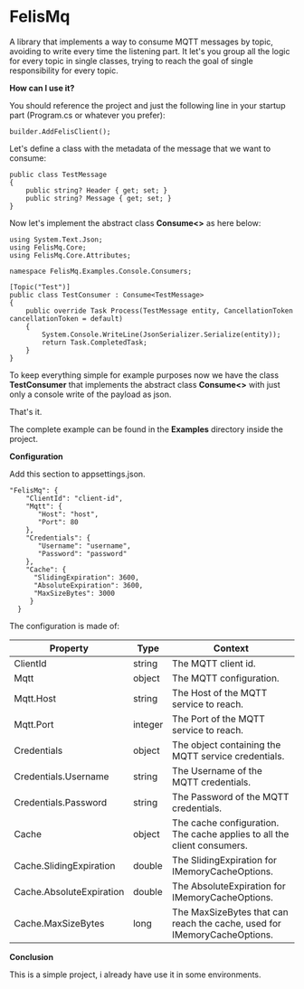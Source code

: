 # FelisMq
A library that implements a way to consume MQTT messages by topic, avoiding to write every time the listening part. It let's you group all the logic for every topic in single classes, trying to reach the goal of single responsibility for every topic.

**How can I use it?**

You should reference the project and just the following line in your startup part (Program.cs or whatever you prefer):

```
builder.AddFelisClient();
```

Let's define a class with the metadata of the message that we want to consume:
```
public class TestMessage
{
    public string? Header { get; set; }
    public string? Message { get; set; }
}
```
Now let's implement the abstract class **Consume<>** as here below:

```
using System.Text.Json;
using FelisMq.Core;
using FelisMq.Core.Attributes;

namespace FelisMq.Examples.Console.Consumers;

[Topic("Test")]
public class TestConsumer : Consume<TestMessage>
{
    public override Task Process(TestMessage entity, CancellationToken cancellationToken = default)
    {
        System.Console.WriteLine(JsonSerializer.Serialize(entity));
        return Task.CompletedTask;
    }
}
```
To keep everything simple for example purposes now we have the class **TestConsumer** that implements the abstract class **Consume<>** with just only a console write of the payload as json.

That's it.

The complete example can be found in the **Examples** directory inside the project.

**Configuration**

Add this section to appsettings.json. 

```
"FelisMq": {
    "ClientId": "client-id",
    "Mqtt": {
       "Host": "host",
       "Port": 80
    },
    "Credentials": {
       "Username": "username",
       "Password": "password"
    },
    "Cache": {
      "SlidingExpiration": 3600,
      "AbsoluteExpiration": 3600,
      "MaxSizeBytes": 3000
     }
  }
```
The configuration is made of:

Property | Type | Context |
--- | --- | --- |
ClientId | string | The MQTT client id. |
Mqtt | object | The MQTT configuration. |
Mqtt.Host | string | The Host of the MQTT service to reach. |
Mqtt.Port | integer | The Port of the MQTT service to reach.|
Credentials | object | The object containing the MQTT service credentials. |
Credentials.Username | string | The Username of the MQTT credentials. |
Credentials.Password | string | The Password of the MQTT credentials.|
Cache | object | The cache configuration. The cache applies to all the client consumers. |
Cache.SlidingExpiration | double | The SlidingExpiration for IMemoryCacheOptions. |
Cache.AbsoluteExpiration | double | The AbsoluteExpiration for IMemoryCacheOptions.|
Cache.MaxSizeBytes | long | The MaxSizeBytes that can reach the cache, used for IMemoryCacheOptions. |


**Conclusion**

This is a simple project, i already have use it in some environments. 

  

